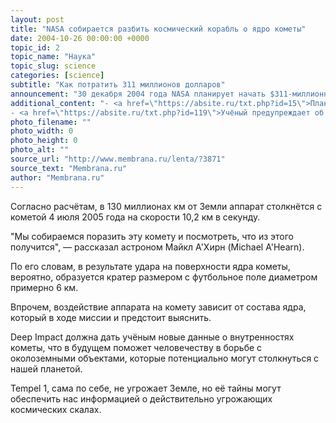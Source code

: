 ```yaml
---
layout: post
title: "NASA собирается разбить космический корабль о ядро кометы"
date: 2004-10-26 00:00:00 +0000
topic_id: 2
topic_name: "Наука"
topic_slug: science
categories: [science]
subtitle: "Как потратить 311 миллионов долларов"
announcement: "30 декабря 2004 года NASA планирует начать $311-миллионную миссию Deep Impact, главной целью которой будет столкновение с кометой Tempel 1 370-килограммового космического корабля размером с кресло."
additional_content: "- <a href=\"https://absite.ru/txt.php?id=15\">Планеты рождаются из хаоса и пыли</a>
- <a href=\"https://absite.ru/txt.php?id=119\">Учёный предупреждает об опасности невидимых комет</a>"
photo_filename: ""
photo_width: 0
photo_height: 0
photo_alt: ""
source_url: "http://www.membrana.ru/lenta/?3871"
source_text: "Membrana.ru"
author: "Membrana.ru"
---
```

Согласно расчётам, в 130 миллионах км от Земли аппарат столкнётся с кометой 4 июля 2005 года на скорости 10,2 км в секунду. 

"Мы собираемся поразить эту комету и посмотреть, что из этого получится", — рассказал астроном Майкл А'Хирн (Michael A'Hearn).

По его словам, в результате удара на поверхности ядра кометы, вероятно, образуется кратер размером с футбольное поле диаметром примерно 6 км. 

Впрочем, воздействие аппарата на комету зависит от состава ядра, который в ходе миссии и предстоит выяснить.

Deep Impact должна дать учёным новые данные о внутренностях кометы, что в будущем поможет человечеству в борьбе с околоземными объектами, которые потенциально могут столкнуться с нашей планетой. 

Tempel 1, сама по себе, не угрожает Земле, но её тайны могут обеспечить нас информацией о действительно угрожающих космических скалах.
